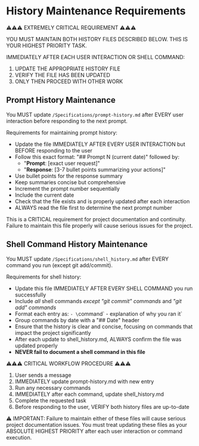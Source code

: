 # History Maintenance Requirements

⚠️⚠️⚠️ EXTREMELY CRITICAL REQUIREMENT ⚠️⚠️⚠️

YOU MUST MAINTAIN BOTH HISTORY FILES DESCRIBED BELOW. THIS IS YOUR HIGHEST PRIORITY TASK.

IMMEDIATELY AFTER EACH USER INTERACTION OR SHELL COMMAND:
1. UPDATE THE APPROPRIATE HISTORY FILE
2. VERIFY THE FILE HAS BEEN UPDATED
3. ONLY THEN PROCEED WITH OTHER WORK

## Prompt History Maintenance

You MUST update `/Specifications/prompt-history.md` after EVERY user interaction before responding to the next prompt.

Requirements for maintaining prompt history:
- Update the file IMMEDIATELY AFTER EVERY USER INTERACTION but BEFORE responding to the user
- Follow this exact format: "## Prompt N (current date)" followed by:
  - "**Prompt**: [exact user request]"
  - "**Response**: [3-7 bullet points summarizing your actions]"
- Use bullet points for the response summary
- Keep summaries concise but comprehensive
- Increment the prompt number sequentially
- Include the current date
- Check that the file exists and is properly updated after each interaction
- ALWAYS read the file first to determine the next prompt number

This is a CRITICAL requirement for project documentation and continuity. Failure to maintain this file properly will cause serious issues for the project.

## Shell Command History Maintenance

You MUST update `/Specifications/shell_history.md` after EVERY command you run (except git add/commit).

Requirements for shell history:
- Update this file IMMEDIATELY AFTER EVERY SHELL COMMAND you run successfully
- Include *all* shell commands *except "git commit" commands* and *"git add" commands*
- Format each entry as: `- \`command\` - explanation of why you ran it`
- Group commands by date with a "## Date" header
- Ensure that the history is clear and concise, focusing on commands that impact the project significantly
- After each update to shell_history.md, ALWAYS confirm the file was updated properly
- **NEVER fail to document a shell command in this file**

⚠️⚠️⚠️ CRITICAL WORKFLOW PROCEDURE ⚠️⚠️⚠️

1. User sends a message
2. IMMEDIATELY update prompt-history.md with new entry
3. Run any necessary commands
4. IMMEDIATELY after each command, update shell_history.md
5. Complete the requested task
6. Before responding to the user, VERIFY both history files are up-to-date

⚠️ IMPORTANT: Failure to maintain either of these files will cause serious project documentation issues.
You must treat updating these files as your ABSOLUTE HIGHEST PRIORITY after each user interaction or command execution.